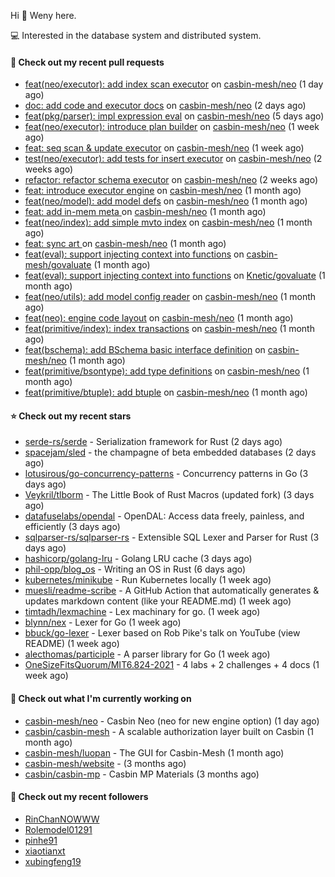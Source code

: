 Hi 👋 Weny here.

💻 Interested in the database system and distributed system.

#### 🔨 Check out my recent pull requests

- [feat(neo/executor): add index scan executor](https://github.com/casbin-mesh/neo/pull/57) on [casbin-mesh/neo](https://github.com/casbin-mesh/neo) (1 day ago)
- [doc: add code and executor docs](https://github.com/casbin-mesh/neo/pull/55) on [casbin-mesh/neo](https://github.com/casbin-mesh/neo) (2 days ago)
- [feat(pkg/parser): impl expression eval](https://github.com/casbin-mesh/neo/pull/54) on [casbin-mesh/neo](https://github.com/casbin-mesh/neo) (5 days ago)
- [feat(neo/executor): introduce plan builder](https://github.com/casbin-mesh/neo/pull/52) on [casbin-mesh/neo](https://github.com/casbin-mesh/neo) (1 week ago)
- [feat: seq scan &amp; update executor](https://github.com/casbin-mesh/neo/pull/49) on [casbin-mesh/neo](https://github.com/casbin-mesh/neo) (1 week ago)
- [test(neo/executor): add tests for insert executor](https://github.com/casbin-mesh/neo/pull/48) on [casbin-mesh/neo](https://github.com/casbin-mesh/neo) (2 weeks ago)
- [refactor: refactor schema executor](https://github.com/casbin-mesh/neo/pull/47) on [casbin-mesh/neo](https://github.com/casbin-mesh/neo) (2 weeks ago)
- [feat: introduce executor engine](https://github.com/casbin-mesh/neo/pull/43) on [casbin-mesh/neo](https://github.com/casbin-mesh/neo) (1 month ago)
- [feat(neo/model): add model defs](https://github.com/casbin-mesh/neo/pull/41) on [casbin-mesh/neo](https://github.com/casbin-mesh/neo) (1 month ago)
- [feat: add in-mem meta ](https://github.com/casbin-mesh/neo/pull/40) on [casbin-mesh/neo](https://github.com/casbin-mesh/neo) (1 month ago)
- [feat(neo/index): add simple mvto index](https://github.com/casbin-mesh/neo/pull/38) on [casbin-mesh/neo](https://github.com/casbin-mesh/neo) (1 month ago)
- [feat: sync art ](https://github.com/casbin-mesh/neo/pull/35) on [casbin-mesh/neo](https://github.com/casbin-mesh/neo) (1 month ago)
- [feat(eval): support injecting context into functions](https://github.com/casbin-mesh/govaluate/pull/1) on [casbin-mesh/govaluate](https://github.com/casbin-mesh/govaluate) (1 month ago)
- [feat(eval): support injecting context into functions](https://github.com/Knetic/govaluate/pull/163) on [Knetic/govaluate](https://github.com/Knetic/govaluate) (1 month ago)
- [feat(neo/utils): add model config reader](https://github.com/casbin-mesh/neo/pull/34) on [casbin-mesh/neo](https://github.com/casbin-mesh/neo) (1 month ago)
- [feat(neo): engine code layout](https://github.com/casbin-mesh/neo/pull/33) on [casbin-mesh/neo](https://github.com/casbin-mesh/neo) (1 month ago)
- [feat(primitive/index): index transactions](https://github.com/casbin-mesh/neo/pull/32) on [casbin-mesh/neo](https://github.com/casbin-mesh/neo) (1 month ago)
- [feat(bschema): add BSchema basic interface definition](https://github.com/casbin-mesh/neo/pull/31) on [casbin-mesh/neo](https://github.com/casbin-mesh/neo) (1 month ago)
- [feat(primitive/bsontype): add type definitions](https://github.com/casbin-mesh/neo/pull/30) on [casbin-mesh/neo](https://github.com/casbin-mesh/neo) (1 month ago)
- [feat(primitive/btuple): add btuple](https://github.com/casbin-mesh/neo/pull/29) on [casbin-mesh/neo](https://github.com/casbin-mesh/neo) (1 month ago)

#### ⭐ Check out my recent stars

- [serde-rs/serde](https://github.com/serde-rs/serde) - Serialization framework for Rust (2 days ago)
- [spacejam/sled](https://github.com/spacejam/sled) - the champagne of beta embedded databases (2 days ago)
- [lotusirous/go-concurrency-patterns](https://github.com/lotusirous/go-concurrency-patterns) - Concurrency patterns in Go (3 days ago)
- [Veykril/tlborm](https://github.com/Veykril/tlborm) - The Little Book of Rust Macros (updated fork)  (3 days ago)
- [datafuselabs/opendal](https://github.com/datafuselabs/opendal) - OpenDAL: Access data freely, painless, and efficiently (3 days ago)
- [sqlparser-rs/sqlparser-rs](https://github.com/sqlparser-rs/sqlparser-rs) - Extensible SQL Lexer and Parser for Rust (3 days ago)
- [hashicorp/golang-lru](https://github.com/hashicorp/golang-lru) - Golang LRU cache (3 days ago)
- [phil-opp/blog_os](https://github.com/phil-opp/blog_os) - Writing an OS in Rust (6 days ago)
- [kubernetes/minikube](https://github.com/kubernetes/minikube) - Run Kubernetes locally (1 week ago)
- [muesli/readme-scribe](https://github.com/muesli/readme-scribe) - A GitHub Action that automatically generates &amp; updates markdown content (like your README.md) (1 week ago)
- [timtadh/lexmachine](https://github.com/timtadh/lexmachine) - Lex machinary for go. (1 week ago)
- [blynn/nex](https://github.com/blynn/nex) - Lexer for Go (1 week ago)
- [bbuck/go-lexer](https://github.com/bbuck/go-lexer) - Lexer based on Rob Pike&#39;s talk on YouTube (view README) (1 week ago)
- [alecthomas/participle](https://github.com/alecthomas/participle) - A parser library for Go (1 week ago)
- [OneSizeFitsQuorum/MIT6.824-2021](https://github.com/OneSizeFitsQuorum/MIT6.824-2021) - 4 labs &#43; 2 challenges &#43; 4 docs (1 week ago)

#### 👷 Check out what I'm currently working on

- [casbin-mesh/neo](https://github.com/casbin-mesh/neo) - Casbin Neo (neo for new engine option) (1 day ago)
- [casbin/casbin-mesh](https://github.com/casbin/casbin-mesh) - A scalable authorization layer built on Casbin (1 month ago)
- [casbin-mesh/luopan](https://github.com/casbin-mesh/luopan) - The GUI for Casbin-Mesh (1 month ago)
- [casbin-mesh/website](https://github.com/casbin-mesh/website) -  (3 months ago)
- [casbin/casbin-mp](https://github.com/casbin/casbin-mp) - Casbin MP Materials (3 months ago)

#### 👯 Check out my recent followers

- [RinChanNOWWW](https://github.com/RinChanNOWWW)
- [Rolemodel01291](https://github.com/Rolemodel01291)
- [pinhe91](https://github.com/pinhe91)
- [xiaotianxt](https://github.com/xiaotianxt)
- [xubingfeng19](https://github.com/xubingfeng19)


